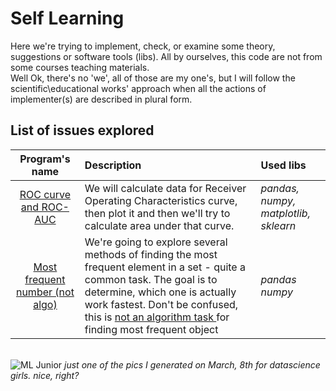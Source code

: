 # Self Learning
Here we're trying to implement, check, or examine some theory, suggestions or software tools (libs). All by ourselves, this code are not from some courses teaching materials.<br>
Well Ok, there's no 'we', all of those are my one's, but I will follow the scientific\educational works' approach when all the actions of implementer(s) are described in plural form.

## List of issues explored

| Program's name | Description | Used libs | 
| :--------: | :------------| :---------------------- |
| [ROC curve and ROC-AUC](roc_and_roc_auc) | We will calculate data for Receiver Operating Characteristics curve, then plot it and then we'll try to calculate area under that curve.| *pandas, numpy, matplotlib, sklearn*|
| [Most frequent number (not algo)](most_frequent_number_not_algo) | We're going to explore several methods of finding the most frequent element in a set - quite a common task. The goal is to determine, which one is actually work fastest. Don't be confused, this is <u> not an algorithm task </u> for finding most frequent object| *pandas* *numpy* |


<br>
<img src="https://downloader.disk.yandex.ru/preview/96bbb9ad6c9c55e2bb12fb7b2429c8e652724f58f18763e06594290394195d17/67fca393/_W-HRtYEMGiZj5hW1mGMaDRnsfnyXNvBqcfYonNyXWcE7uM1Ooq2hOJV8mH_WD10RMKgBkMFb65flDU2kKLknw%3D%3D?uid=0&filename=cc01617efbb311efafccea18383b5847_1.jfif&disposition=inline&hash=&limit=0&content_type=image%2Fjpeg&owner_uid=0&tknv=v2&size=700x700" alt="ML Junior" title="ML Junior" />
<i>just one of the pics I generated on March, 8th for datascience girls. nice, right?</i>




